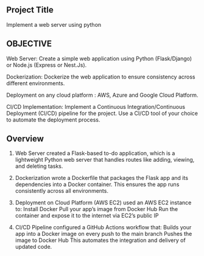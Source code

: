 ## Project Title
  Implement a web server using python


## OBJECTIVE
  Web Server: Create a simple web application using Python (Flask/Django) or Node.js (Express or Nest.Js).

  Dockerization: Dockerize the web application to ensure consistency across different environments.

  Deployment on any cloud platform : AWS, Azure and Google Cloud Platform.

  CI/CD Implementation: Implement a Continuous Integration/Continuous Deployment (CI/CD) pipeline for the project. Use a CI/CD tool of your choice to automate the deployment process.



## Overview
  1. Web Server
    created a Flask-based to-do application, which is a lightweight Python web server that handles routes like adding, viewing, and deleting tasks.


  2. Dockerization
    wrote a Dockerfile that packages the Flask app and its dependencies into a Docker container. This ensures the app runs consistently across all environments.


  3. Deployment on Cloud Platform (AWS EC2)
    used an AWS EC2 instance to:
    Install Docker
    Pull your app’s image from Docker Hub
    Run the container and expose it to the internet via EC2’s public IP


  4. CI/CD Pipeline
    configured a GitHub Actions workflow that:
    Builds your app into a Docker image on every push to the main branch
    Pushes the image to Docker Hub
    This automates the integration and delivery of updated code.